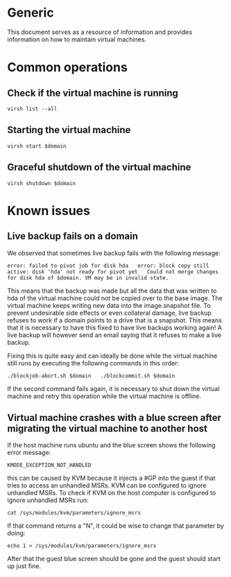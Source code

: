 # Generic

This document serves as a resource of information and provides information on how to maintain virtual machines.

# Common operations

## Check if the virtual machine is running

`
virsh list --all
`

## Starting the virtual machine


`
virsh start $domain
`

## Graceful shutdown of the virtual machine

`
virsh shutdown $domain
`

# Known issues

## Live backup fails on a domain

We observed that sometimes live backup fails with the following message:

`
error: failed to pivot job for disk hda  
error: block copy still active: disk 'hda' not ready for pivot yet  
Could not merge changes for disk hda of $domain. VM may be in invalid state.  
`

This means that the backup was made but all the data that was written to hda of the virtual machine could not be copied over to the base image. The virtual machine keeps writing new data into the image.snapshot file. To prevent undesirable side effects or even collateral damage, live backup refuses to work if a domain points to a drive that is a snapshot. This means that it is necessary to have this fixed to have live backups working again! A live backup will however send an email saying that it refuses to make a live backup.

Fixing this is quite easy and can ideally be done while the virtual machine still runs by executing the following commands in this order:

`
./blockjob-abort.sh $domain  
./blockcommit.sh $domain
`

If the second command fails again, it is necessary to shut down the virtual machine and retry this operation while the virtual machine is offline.

## Virtual machine crashes with a blue screen after migrating the virtual machine to another host

If the host machine runs ubuntu and the blue screen shows the following error message:

`
KMODE_EXCEPTION_NOT_HANDLED
`

this can be caused by KVM because it injects a #GP into the guest if that tries to access an unhandled MSRs. KVM can be configured to ignore unhandled MSRs. To check if KVM on the host computer is configured to ignore unhandled MSRs run:

`
cat /sys/modules/kvm/parameters/ignore_msrs
`

If that command returns a "N", it could be wise to change that parameter by doing:

`
echo 1 > /sys/modules/kvm/parameters/ignore_msrs
`

After that the guest blue screen should be gone and the guest should start up just fine.

